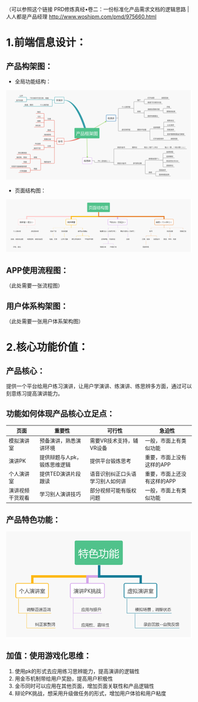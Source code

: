 
（可以参照这个链接 PRD修炼真经•卷二：一份标准化产品需求文档的逻辑思路 | 人人都是产品经理  http://www.woshipm.com/pmd/975660.html

# 1.前端信息设计：
## 产品构架图：
* 全局功能结构：
<img src="images/演讲APP产品框架图 (1).jpg"  alt="产品框架图" />

* 页面结构图：
<img src="images/页面结构图 (1).jpg"  alt="页面结构图" />

## APP使用流程图：
（此处需要一张流程图）


## 用户体系构架图：

（此处需要一张用户体系架构图）

# 2.核心功能价值：
## 产品核心：
提供一个平台给用户练习演讲，让用户学演讲、练演讲、练思辨多方面，通过可以刻意练习提高演讲能力。

## 功能如何体现产品核心立足点：

页面 | 重要性 | 可行性| 急迫性
---|---|---|---
 模拟演讲室|预备演讲，熟悉演讲环境|需要VR技术支持，辅VR设备|一般，市面上有类似功能
 演讲PK|提供辩题与人pk，锻炼思维逻辑|提供平台锻炼思考|重要，市面上没有这样的APP
个人演讲室|提供TED演讲片段跟读|语音识别纠正口头语学习别人如何讲|重要，市面上还没有这样的APP
 演讲视频干货观看|学习别人演讲技巧|部分视频可能有版权问题|一般，市面上有类似功能
 
## 产品特色功能：
<img src="images/特色功能 (2).jpg"  alt="特色功能" />

## 加值：使用游戏化思维：
1. 使用pk的形式去应用练习思辨能力，提高演讲的逻辑性
2. 用金币机制带给用户奖励，提高用户积极性
3. 金币同时可以应用在其他页面，增加页面关联性和产品逻辑性
4. 辩论PK挑战，想采用升级做任务的形式，增加用户体验和用户粘度


